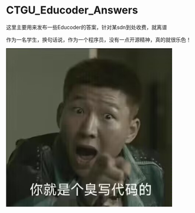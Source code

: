 # CTGU_Educoder_Answers
这里主要用来发布一些Educoder的答案，针对某sdn到处收费，就离谱


作为一名学生，换句话说，作为一个程序员，没有一点开源精神，真的就很乐色！

![封面图片](img/封面.jpg#pic_center)
